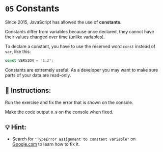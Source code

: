 # `05` Constants
Since 2015, JavaScript has allowed the use of **constants**.

Constants differ from variables because once declared, they cannot have their values changed over time (unlike variables).

To declare a constant, you have to use the reserved word `const` instead of `var`, like this:

```Javascript
const VERSION = '1.2';
```

Constants are extremely useful. As a developer you may want to make sure parts of your data are read-only.

## 📝 Instructions:
Run the exercise and fix the error that is shown on the console.

Make the code output `0.9` on the console when fixed.

## 💡 Hint:
- Search for `"TypeError assignment to constant variable"` on [Google.com](https//google.com) to learn how to fix it.